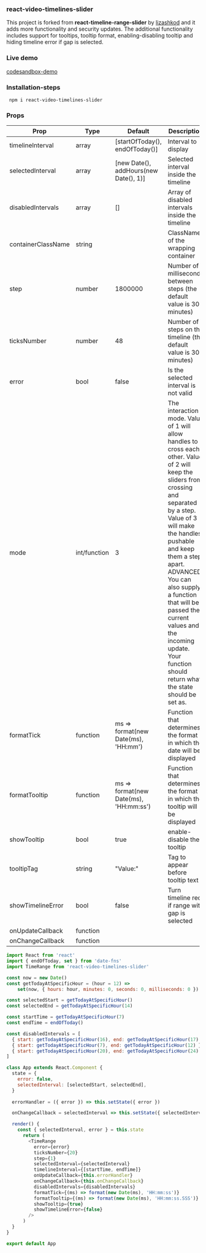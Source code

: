 ### react-video-timelines-slider
This project is forked from **react-timeline-range-slider** by [lizashkod](https://github.com/lizashkod) and it adds more functionality and security updates. The additional functionality includes support for
tooltips, tooltip format, enabling-disabling tooltip and hiding timeline error if gap is selected.

### Live demo
[codesandbox-demo](https://codesandbox.io/s/react-video-timelines-slider-0skcll?file=/src/App.js)

### Installation-steps

     npm i react-video-timelines-slider
### Props

| Prop | Type | Default | Description|
|--|--|--|--|
| timelineInterval | array |[startOfToday(), endOfToday()]|Interval to display|
|selectedInterval|array|[new Date(), addHours(new Date(), 1)]|Selected interval inside the timeline|
|disabledIntervals|array|[]|Array of disabled intervals inside the timeline|
|containerClassName|string||ClassName of the wrapping container|
|step|number|1800000|Number of milliseconds between steps (the default value is 30 minutes)|
|ticksNumber|number|48|Number of steps on the timeline (the default value is 30 minutes)|
|error|bool|false|Is the selected interval is not valid|
|mode|int/function|3|The interaction mode. Value of 1 will allow handles to cross each other. Value of 2 will keep the sliders from crossing and separated by a step. Value of 3 will make the handles pushable and keep them a step apart. ADVANCED: You can also supply a function that will be passed the current values and the incoming update. Your function should return what the state should be set as.|
|formatTick|function|ms => format(new Date(ms), 'HH:mm')|Function that determines the format in which the date will be displayed|
|formatTooltip|function|ms => format(new Date(ms), 'HH:mm:ss')|Function that determines the format in which the tooltip will be displayed|
|showTooltip|bool|true|enable-disable the tooltip|
|tooltipTag|string|"Value:"|Tag to appear before tooltip text|
|showTimelineError|bool|false|Turn timeline red if range with gap is selected|
|onUpdateCallback|function|||
|onChangeCallback|function|||

```javascript
import React from 'react'  
import { endOfToday, set } from 'date-fns' 
import TimeRange from 'react-video-timelines-slider'  

const now = new Date()
const getTodayAtSpecificHour = (hour = 12) =>
	set(now, { hours: hour, minutes: 0, seconds: 0, milliseconds: 0 })

const selectedStart = getTodayAtSpecificHour()
const selectedEnd = getTodayAtSpecificHour(14)

const startTime = getTodayAtSpecificHour(7)
const endTime = endOfToday()

const disabledIntervals = [
  { start: getTodayAtSpecificHour(16), end: getTodayAtSpecificHour(17) },
  { start: getTodayAtSpecificHour(7), end: getTodayAtSpecificHour(12) },
  { start: getTodayAtSpecificHour(20), end: getTodayAtSpecificHour(24) }
]

class App extends React.Component {  
  state = {  
    error: false,  
    selectedInterval: [selectedStart, selectedEnd],  
  }
	
  errorHandler = ({ error }) => this.setState({ error })  

  onChangeCallback = selectedInterval => this.setState({ selectedInterval })  

  render() {  
    const { selectedInterval, error } = this.state  
      return (  
        <TimeRange
          error={error}  
          ticksNumber={20}  
          step={1}
          selectedInterval={selectedInterval}  
          timelineInterval={[startTime, endTime]}  
          onUpdateCallback={this.errorHandler}  
          onChangeCallback={this.onChangeCallback}
          disabledIntervals={disabledIntervals} 
          formatTick={(ms) => format(new Date(ms), 'HH:mm:ss')} 
          formatTooltip={(ms) => format(new Date(ms), 'HH:mm:ss.SSS')}
          showTooltip={true}
          showTimelineError={false}
        />
      )  
  }  
}  

export default App
```
